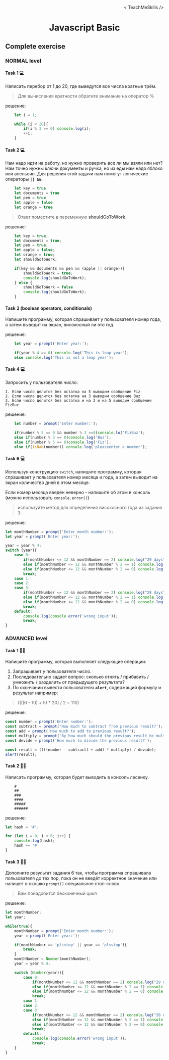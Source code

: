 <p align='right'>< TeachMeSkills /></p>
<h1 align='center'>Javascript Basic</h1>

## Complete exercise

### NORMAL level

#### Task 1 💻

Написать перебор от 1 до 20, где выведутся все числа кратные трём.

> Для вычисления кратности обратите внимание на оператор %

решение:

```javascript
    let i = 1;

    while (i < 20){
        if(i % 3 == 0) console.log(i);
        ++i;
    }
```

#### Task 2 💻

Нам надо идти на работу, но нужно проверить все ли мы взяли или нет?
Нам точно нужны ключи документы и ручка, но из еды нам надо яблоко или апельсин. 
Для решения этой задачи нам помогут логические операторы **`|| &&`**.

```javascript
    let key = true
    let documents = true
    let pen = true
    let apple = false
    let orange = true
```

> Ответ поместите в переменную **shouldGoToWork**

решение:

```javascript
    let key = true;
    let documents = true;
    let pen = true;
    let apple = false;
    let orange = true;
    let shouldGoToWork;

    if(key && documents && pen && (apple || orange)){
        shouldGoToWork = true;
        console.log(shouldGoToWork);
    } else {
        shouldGoToWork = false
        console.log(shouldGoToWork);
    }
```

#### Task 3 (boolean operators, conditionals)

Напишите программу, которая спрашивает у пользователя номер года, а затем выводит на 
экран, високосный ли это год.

решение:

```javascript
    let year = prompt('Enter year:');

    if(year % 4 == 0) console.log('This is leap year');
    else console.log('This is not a leap year');
```

#### Task 4 💻

Запросить у пользователя число: 

    1. Если число делится без остатка на 5 выводим сообщение Fiz
    2. Если число делится без остатка на 3 выводим сообшение Buz
    3. Если число делится без остатка и на 3 и на 5 выводим сообшение FizBuz

решение:

```javascript
    let number = prompt('Enter number:');

    if(number % 5 == 0 && number % 3 ==0)console.lo('FizBuz');
    else if(number % 3 == 0)console.log('Buz');
    else if(number % 5 == 0)console.log('Fiz');
    else if(isNaN(number)) console.log('pleaseenter a number');
```

#### Task 6 💻

Используя конструкцию `switch`, напишите программу, которая спрашивает у пользователя 
номер месяца и года, а затем выводит на экран количество дней в этом месяце.

Если номер месяца введён неверно - напишите об этом в консоль (можно использовать 
`console.error()`)

> используйте метод для определения високосного года из задания 3

решение:

```javascript
let monthNumber = prompt('Enter month number:');
let year = prompt('Enter year:');

year = year % 4;
switch (year){
    case 0:
        if(monthNumber <= 12 && monthNumber == 2) console.log("29 days");
        else if(monthNumber <= 12 && monthNumber % 2 == 1) console.log("31 days");
        else if(monthNumber <= 12 && monthNumber % 2 == 0) console.log("30 days");
        break;
    case 1:
    case 2:
    case 3:
        if(monthNumber <= 12 && monthNumber == 2) console.log("28 days");
        else if(monthNumber <= 12 && monthNumber % 2 == 1) console.log("31 days");
        else if(monthNumber <= 12 && monthNumber % 2 == 0) console.log("30 days");
        break;
    default:
        console.log(console.error('wrong input'));
        break;
}
```

### ADVANCED level

#### Task 1 👨‍🏫 

Напишите программу, которая выполняет следующие операции: 

1. Запрашивает у пользователя число.
2. Последовательно задает вопрос: 
    cколько отнять / прибавить / умножить / разделить от предыдущего результата?
3. По окончании вывести пользователю **`alert`**, содержащий формулу и результат например: 
> ((((6 - 10) + 5) * 20) / 2 = 110)

решение:

```javascript
const number = prompt('Enter number:');
const subtract = prompt('How much to subtract from previous result?');
const add = prompt('How much to add to previous result?');
const multiply = prompt('By how much should the previous result be multiplied?');
const devide = prompt('How much to divide the previous result?');

const result = ((((number - subtract) + add) * multiply) / devide);
alert(result);
```

#### Task 2 👨‍🏫

Написать программу, которая будет выводить в консоль лесенку.

```
    #
    ##
    ###
    ####
    #####
    ######
```

решение:

```javascript
let hash = '#';

for (let i = 0; i < 6; i++) {
    console.log(hash);
    hash += '#'
}
```
#### Task 3 👨‍🏫 

Дополните результат задания 6 так, чтобы программа спрашивала пользователя до тех пор, пока он не введёт корректное значение или напишет в окошко `prompt()` специальное стоп-слово.

> Вам понадобится бесконечный цикл

решение:

```javascript
let monthNumber;
let year;

while(true){
    monthNumber = prompt('Enter month number:');
    year = prompt('Enter year:');

    if(monthNumber == 'plsstop' || year == 'plsstop'){
        break;
    }
    monthNumber = Number(monthNumber);
    year = year % 4;

    switch (Number(year)){
        case 0:
            if(monthNumber <= 12 && monthNumber == 2) console.log("29 days");
            else if(monthNumber <= 12 && monthNumber % 2 == 1) console.log("31 days");
            else if(monthNumber <= 12 && monthNumber % 2 == 0) console.log("30 days");
            break;
        case 1:
        case 2:
        case 3:
            if(monthNumber <= 12 && monthNumber == 2) console.log("28 days");
            else if(monthNumber <= 12 && monthNumber % 2 == 1) console.log("31 days");
            else if(monthNumber <= 12 && monthNumber % 2 == 0) console.log("30 days");
            break;
        default:
            console.log(console.error('wrong input'));
            break;
    }
}
```